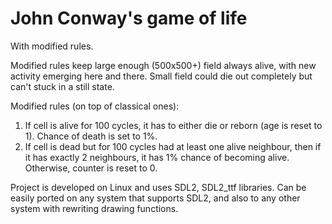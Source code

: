 # John Conway's game of life
With modified rules.

Modified rules keep large enough (500x500+) field always alive, with new activity emerging here and there. Small field could die out completely but can't stuck in a still state.

Modified rules (on top of classical ones):
1. If cell is alive for 100 cycles, it has to either die or reborn (age is reset to 1). Chance of death is set to 1%.
2. If cell is dead but for 100 cycles had at least one alive neighbour, then if it has exactly 2 neighbours, it has 1% chance of becoming alive. Otherwise, counter is reset to 0.

Project is developed on Linux and uses SDL2, SDL2_ttf libraries. Can be easily ported on any system that supports SDL2, and also to any other system with rewriting drawing functions.
